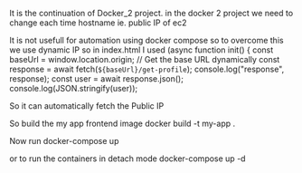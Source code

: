 It is the continuation of Docker_2 project.
in the docker 2 project we need to change each time hostname ie. public IP of ec2

It is not usefull for automation using docker compose 
so to overcome this we use dynamic IP 
so in index.html I used 
 (async function init() {
        const baseUrl = window.location.origin; // Get the base URL dynamically
        const response = await fetch(`${baseUrl}/get-profile`);
        console.log("response", response);
        const user = await response.json();
        console.log(JSON.stringify(user));

So it can automatically fetch the Public IP 

So build the my app frontend image
docker build -t my-app .

Now run 
docker-compose up

or 
to run the containers in detach mode
docker-compose up -d
